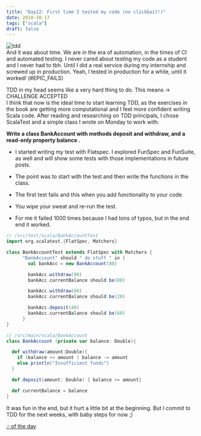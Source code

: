 ```yaml
---
title: "Day12: First time I tested my code (no clickbait!)"
date: 2018-10-17
tags: ["scala"]
draft: false
---
```


![tdd](/images/test_meme.jpg)  
And it was about time. We are in the era of automation, in the times of CI and automated testing. I never cared about testing my code as a student and I never had to tbh. Until I did a real service during my internship and screwed up in production. Yeah, I tested in production for a while, until it worked! (#EPIC_FAILS)

TDD in my head seems like a very hard thing to do. This means -> CHALLENGE ACCEPTED  
I think that now is the ideal time to start learning TDD, as the exercises in the book are getting more computational and I feel more confident writing Scala code.  After reading and researching on TDD principals, I chose ScalaTest and a simple class I wrote on Monday to work with.

__Write a class **BankAccount** with methods **deposit** and **withdraw**, and a read-only property **balance** .__  

* I started writing my test with Flatspec. I explored FunSpec and FunSuite, as well and will show some tests with those implementations in future posts.

* The point was to start with the test and then write the functions in the class.

* The first test fails and this when you add functionality to your code.

* You wipe your sweat and re-run the test.

* For me it failed 1000 times because I had tons of typos, but in the end end it worked.

``` Scala
// /src/test/scala/BankAccountTest
import org.scalatest.{FlatSpec, Matchers}

class BankAccountTest extends FlatSpec with Matchers {
      "BankAccount" should " do stuff " in {
        val bankAcc = new BankAccount(80)

        bankAcc.withdraw(90)
        bankAcc.currentBalance should be(80)

        bankAcc.withdraw(60)
        bankAcc.currentBalance should be(20)

        bankAcc.deposit(40)
        bankAcc.currentBalance should be(60)
      }
}
```
```Scala
// /src/main/scala/BankAccount
class BankAccount (private var balance: Double){

  def withdraw(amount:Double){
    if (balance >= amount ) balance -= amount
    else println("Insufficient funds")
  }

  def deposit(amount: Double) { balance += amount}

  def currentBalance = balance
}
```
It was fun in the end, but it hurt a little bit at the beginning. But I commit to TDD for the next weeks, with baby steps for now ;)

[🎶 of the day](https://www.youtube.com/watch?v=nrIPxlFzDi0)
